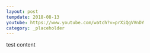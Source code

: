 ```yaml
---
layout: post
tempdate: 2018-08-13
youtube: https://www.youtube.com/watch?v=prXiQgVVnDY
category: _placeholder
---
```

test content